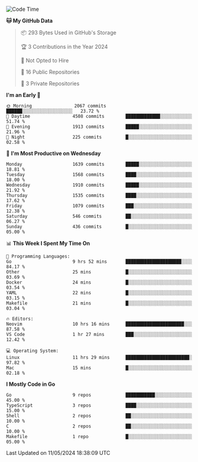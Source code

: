 <!--START_SECTION:waka-->
![Code Time](http://img.shields.io/badge/Code%20Time-598%20hrs%2038%20mins-blue)

**🐱 My GitHub Data** 

> 📦 293 Bytes Used in GitHub's Storage 
 > 
> 🏆 3 Contributions in the Year 2024
 > 
> 🚫 Not Opted to Hire
 > 
> 📜 16 Public Repositories 
 > 
> 🔑 3 Private Repositories 
 > 
**I'm an Early 🐤** 

```text
🌞 Morning                2067 commits        ██████░░░░░░░░░░░░░░░░░░░   23.72 % 
🌆 Daytime                4508 commits        █████████████░░░░░░░░░░░░   51.74 % 
🌃 Evening                1913 commits        █████░░░░░░░░░░░░░░░░░░░░   21.96 % 
🌙 Night                  225 commits         █░░░░░░░░░░░░░░░░░░░░░░░░   02.58 % 
```
📅 **I'm Most Productive on Wednesday** 

```text
Monday                   1639 commits        █████░░░░░░░░░░░░░░░░░░░░   18.81 % 
Tuesday                  1568 commits        ████░░░░░░░░░░░░░░░░░░░░░   18.00 % 
Wednesday                1910 commits        █████░░░░░░░░░░░░░░░░░░░░   21.92 % 
Thursday                 1535 commits        ████░░░░░░░░░░░░░░░░░░░░░   17.62 % 
Friday                   1079 commits        ███░░░░░░░░░░░░░░░░░░░░░░   12.38 % 
Saturday                 546 commits         ██░░░░░░░░░░░░░░░░░░░░░░░   06.27 % 
Sunday                   436 commits         █░░░░░░░░░░░░░░░░░░░░░░░░   05.00 % 
```


📊 **This Week I Spent My Time On** 

```text
💬 Programming Languages: 
Go                       9 hrs 52 mins       █████████████████████░░░░   84.17 % 
Other                    25 mins             █░░░░░░░░░░░░░░░░░░░░░░░░   03.69 % 
Docker                   24 mins             █░░░░░░░░░░░░░░░░░░░░░░░░   03.54 % 
YAML                     22 mins             █░░░░░░░░░░░░░░░░░░░░░░░░   03.15 % 
Makefile                 21 mins             █░░░░░░░░░░░░░░░░░░░░░░░░   03.04 % 

🔥 Editors: 
Neovim                   10 hrs 16 mins      ██████████████████████░░░   87.58 % 
VS Code                  1 hr 27 mins        ███░░░░░░░░░░░░░░░░░░░░░░   12.42 % 

💻 Operating System: 
Linux                    11 hrs 29 mins      ████████████████████████░   97.82 % 
Mac                      15 mins             █░░░░░░░░░░░░░░░░░░░░░░░░   02.18 % 
```

**I Mostly Code in Go** 

```text
Go                       9 repos             ███████████░░░░░░░░░░░░░░   45.00 % 
TypeScript               3 repos             ████░░░░░░░░░░░░░░░░░░░░░   15.00 % 
Shell                    2 repos             ██░░░░░░░░░░░░░░░░░░░░░░░   10.00 % 
C                        2 repos             ██░░░░░░░░░░░░░░░░░░░░░░░   10.00 % 
Makefile                 1 repo              █░░░░░░░░░░░░░░░░░░░░░░░░   05.00 % 
```




 Last Updated on 11/05/2024 18:38:09 UTC
<!--END_SECTION:waka-->

